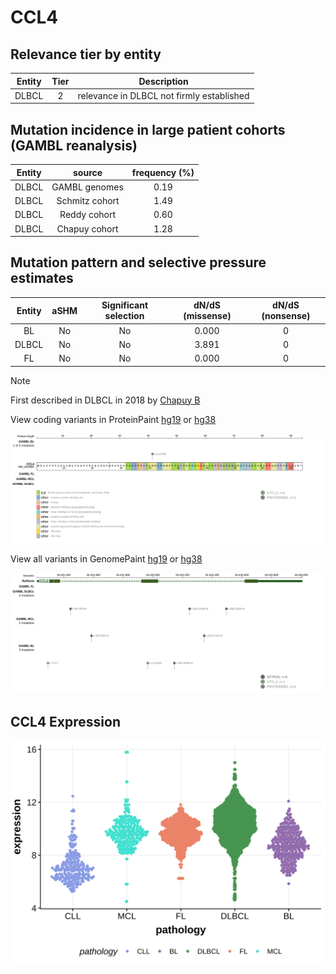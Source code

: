 # CCL4

## Relevance tier by entity

|Entity|Tier|Description                              |
|:------:|:----:|-----------------------------------------|
|DLBCL |2   |relevance in DLBCL not firmly established|

## Mutation incidence in large patient cohorts (GAMBL reanalysis)

|Entity|source        |frequency (%)|
|:------:|:--------------:|:-------------:|
|DLBCL |GAMBL genomes |0.19         |
|DLBCL |Schmitz cohort|1.49         |
|DLBCL |Reddy cohort  |0.60         |
|DLBCL |Chapuy cohort |1.28         |

## Mutation pattern and selective pressure estimates

|Entity|aSHM|Significant selection|dN/dS (missense)|dN/dS (nonsense)|
|:------:|:----:|:---------------------:|:----------------:|:----------------:|
|BL    |No  |No                   |0.000           |0               |
|DLBCL |No  |No                   |3.891           |0               |
|FL    |No  |No                   |0.000           |0               |


> [!NOTE]
> First described in DLBCL in 2018 by [Chapuy B](https://pubmed.ncbi.nlm.nih.gov/29713087)


View coding variants in ProteinPaint [hg19](https://morinlab.github.io/LLMPP/GAMBL/CCL4_protein.html)  or [hg38](https://morinlab.github.io/LLMPP/GAMBL/CCL4_protein_hg38.html)

![image](images/proteinpaint/CCL4_NM_002984.svg)

View all variants in GenomePaint [hg19](https://morinlab.github.io/LLMPP/GAMBL/CCL4.html)  or [hg38](https://morinlab.github.io/LLMPP/GAMBL/CCL4_hg38.html)

![image](images/proteinpaint/CCL4.svg)
## CCL4 Expression
![image](images/gene_expression/CCL4_by_pathology.svg)
